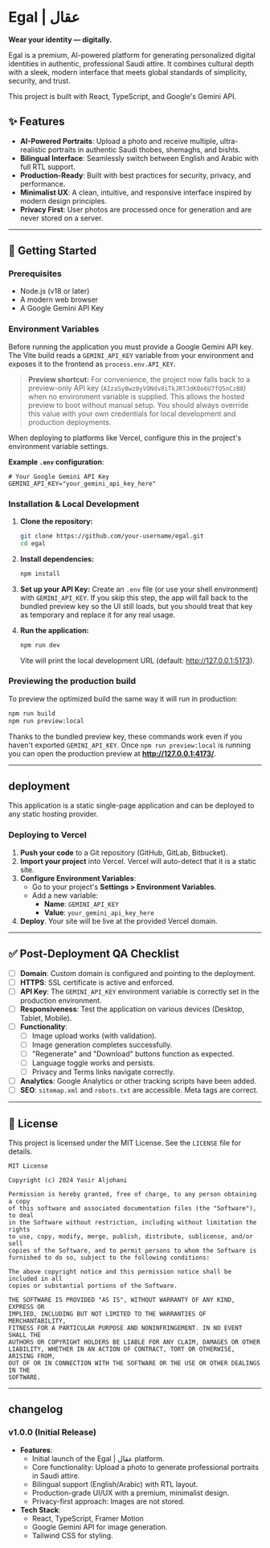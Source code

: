 # Egal | عقال

**Wear your identity — digitally.**

Egal is a premium, AI-powered platform for generating personalized digital identities in authentic, professional Saudi attire. It combines cultural depth with a sleek, modern interface that meets global standards of simplicity, security, and trust.

This project is built with React, TypeScript, and Google's Gemini API.

## ✨ Features

- **AI-Powered Portraits**: Upload a photo and receive multiple, ultra-realistic portraits in authentic Saudi thobes, shemaghs, and bishts.
- **Bilingual Interface**: Seamlessly switch between English and Arabic with full RTL support.
- **Production-Ready**: Built with best practices for security, privacy, and performance.
- **Minimalist UX**: A clean, intuitive, and responsive interface inspired by modern design principles.
- **Privacy First**: User photos are processed once for generation and are never stored on a server.

---

## 🚀 Getting Started

### Prerequisites

- Node.js (v18 or later)
- A modern web browser
- A Google Gemini API Key

### Environment Variables

Before running the application you must provide a Google Gemini API key. The Vite build reads a `GEMINI_API_KEY` variable from your environment and exposes it to the frontend as `process.env.API_KEY`.

> **Preview shortcut:** For convenience, the project now falls back to a preview-only API key (`AIzaSyBwz0yVONdv8iTkJRTJdK0o6U7fQ5nCzB8`) when no environment variable is supplied. This allows the hosted preview to boot without manual setup. You should always override this value with your own credentials for local development and production deployments.

When deploying to platforms like Vercel, configure this in the project's environment variable settings.

**Example `.env` configuration**:

```
# Your Google Gemini API Key
GEMINI_API_KEY="your_gemini_api_key_here"
```

### Installation & Local Development

1.  **Clone the repository:**
    ```bash
    git clone https://github.com/your-username/egal.git
    cd egal
    ```

2.  **Install dependencies:**
    ```bash
    npm install
    ```

3.  **Set up your API Key:**
    Create an `.env` file (or use your shell environment) with `GEMINI_API_KEY`. If you skip this step, the app will fall back to the bundled preview key so the UI still loads, but you should treat that key as temporary and replace it for any real usage.

4.  **Run the application:**
    ```bash
    npm run dev
    ```
    Vite will print the local development URL (default: http://127.0.0.1:5173).

### Previewing the production build

To preview the optimized build the same way it will run in production:

```bash
npm run build
npm run preview:local
```

Thanks to the bundled preview key, these commands work even if you haven't exported
`GEMINI_API_KEY`. Once `npm run preview:local` is running you can open the production
preview at **http://127.0.0.1:4173/**.

---

##  deployment

This application is a static single-page application and can be deployed to any static hosting provider.

### Deploying to Vercel

1.  **Push your code** to a Git repository (GitHub, GitLab, Bitbucket).
2.  **Import your project** into Vercel. Vercel will auto-detect that it is a static site.
3.  **Configure Environment Variables**:
    - Go to your project's **Settings > Environment Variables**.
    - Add a new variable:
      - **Name**: `GEMINI_API_KEY`
      - **Value**: `your_gemini_api_key_here`
4.  **Deploy**. Your site will be live at the provided Vercel domain.

---

## ✅ Post-Deployment QA Checklist

- [ ] **Domain**: Custom domain is configured and pointing to the deployment.
- [ ] **HTTPS**: SSL certificate is active and enforced.
- [ ] **API Key**: The `GEMINI_API_KEY` environment variable is correctly set in the production environment.
- [ ] **Responsiveness**: Test the application on various devices (Desktop, Tablet, Mobile).
- [ ] **Functionality**:
    - [ ] Image upload works (with validation).
    - [ ] Image generation completes successfully.
    - [ ] "Regenerate" and "Download" buttons function as expected.
    - [ ] Language toggle works and persists.
    - [ ] Privacy and Terms links navigate correctly.
- [ ] **Analytics**: Google Analytics or other tracking scripts have been added.
- [ ] **SEO**: `sitemap.xml` and `robots.txt` are accessible. Meta tags are correct.

---

## 📜 License

This project is licensed under the MIT License. See the `LICENSE` file for details.

```
MIT License

Copyright (c) 2024 Yasir Aljohani

Permission is hereby granted, free of charge, to any person obtaining a copy
of this software and associated documentation files (the "Software"), to deal
in the Software without restriction, including without limitation the rights
to use, copy, modify, merge, publish, distribute, sublicense, and/or sell
copies of the Software, and to permit persons to whom the Software is
furnished to do so, subject to the following conditions:

The above copyright notice and this permission notice shall be included in all
copies or substantial portions of the Software.

THE SOFTWARE IS PROVIDED "AS IS", WITHOUT WARRANTY OF ANY KIND, EXPRESS OR
IMPLIED, INCLUDING BUT NOT LIMITED TO THE WARRANTIES OF MERCHANTABILITY,
FITNESS FOR A PARTICULAR PURPOSE AND NONINFRINGEMENT. IN NO EVENT SHALL THE
AUTHORS OR COPYRIGHT HOLDERS BE LIABLE FOR ANY CLAIM, DAMAGES OR OTHER
LIABILITY, WHETHER IN AN ACTION OF CONTRACT, TORT OR OTHERWISE, ARISING FROM,
OUT OF OR IN CONNECTION WITH THE SOFTWARE OR THE USE OR OTHER DEALINGS IN THE
SOFTWARE.
```

---

## changelog

### v1.0.0 (Initial Release)

- **Features**:
  - Initial launch of the Egal | عقال platform.
  - Core functionality: Upload a photo to generate professional portraits in Saudi attire.
  - Bilingual support (English/Arabic) with RTL layout.
  - Production-grade UI/UX with a premium, minimalist design.
  - Privacy-first approach: Images are not stored.
- **Tech Stack**:
  - React, TypeScript, Framer Motion
  - Google Gemini API for image generation.
  - Tailwind CSS for styling.
```